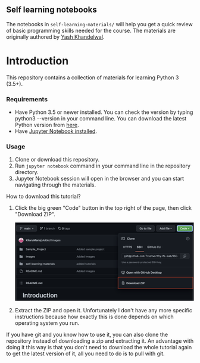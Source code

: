 
## Self learning notebooks
The notebooks in `self-learning-materials/` will help you get a quick review of basic programming skills needed for the course. The materials are originally authored by [Yash Khandelwal](https://github.com/yashskhandelwal). 

# Introduction
This repository contains a collection of materials for learning Python 3 (3.5+).

### Requirements
- Have Python 3.5 or newer installed. You can check the version by typing python3 --version in your command line. You can download the latest Python version from [here](https://www.python.org/downloads/).
- Have [Jupyter Notebook installed](http://jupyter.readthedocs.io/en/latest/install.html).

### Usage
1. Clone or download this repository.
2. Run `jupyter notebook` command in your command line in the repository directory.
3. Jupyter Notebook session will open in the browser and you can start navigating through the materials.

How to download this tutorial?


1. Click the big green "Code" button in the top right of
    the page, then click "Download ZIP".

    ![Download ZIP](images/download-me.png)

2. Extract the ZIP and open it. Unfortunately I don't have any more
    specific instructions because how exactly this is done depends on
    which operating system you run.

If you have git and you know how to use it, you can also clone the
repository instead of downloading a zip and extracting it. An advantage
with doing it this way is that you don't need to download the whole
tutorial again to get the latest version of it, all you need to do is to
pull with git.
